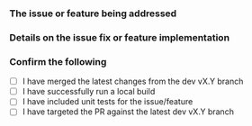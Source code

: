 <!-- Thank you for contributing to Polly.Contrib.RateLimiting!  Open source is only as strong as its contributors.  All non-trivial contributions get a public credit in the readme! -->

### The issue or feature being addressed

<!-- Please include the existing github issue number where relevant -->

### Details on the issue fix or feature implementation

### Confirm the following

- [ ]  I have merged the latest changes from the dev vX.Y branch
- [ ]  I have successfully run a local build
- [ ]  I have included unit tests for the issue/feature
- [ ]  I have targeted the PR against the latest dev vX.Y branch
